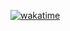 [![wakatime](https://wakatime.com/badge/user/2e487e6a-f6b5-4b01-8335-5984a4e81b23.svg)](https://wakatime.com/@2e487e6a-f6b5-4b01-8335-5984a4e81b23)
